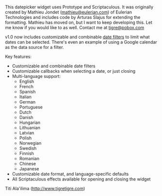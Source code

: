 This datepicker widget uses Prototype and Scriptaculous.  It was originally created by Mathieu Jondet (mathieu@eulerian.com) of Eulerian Technologies and includes code by Arturas Slajus for extending the formatting.  Mathieu has moved on, but I want to keep developing this.  Let me know if you would like to as well.  Contact me at tigre@pobox.com

v1.0 now includes customizable and combinable [date filters](DatePickerFilter.md) to limit what dates can be selected.  There's even an example of using a Google calendar as the data source for a filter.

Key features:
  * Customizable and combinable date filters
  * Customizable callbacks when selecting a date, or just closing
  * Multi-language support:
    * English
    * French
    * Spanish
    * Italian
    * German
    * Portuguese
    * Dutch
    * Danish
    * Hungarian
    * Lithuanian
    * Latvian
    * Polish
    * Norwegian
    * Swedish
    * Finnish
    * Romanian
    * Chinese
    * Japanese
  * Customizable date format, and language-specific defaults
  * All Scriptaculous effects available for opening and closing the widget

Titi Ala'ilima (http://www.tigretigre.com)